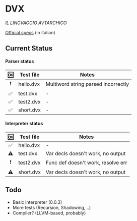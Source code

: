 # DVX
*IL LINGVAGGIO AVTARCHICO*

[Official specs](https://docs.google.com/document/d/1bEthVgMkEh19b75PKIgeyw4iFHJ7ZS6lVh7fNSCW_SY/edit?usp=sharing) (in italian)

## Current Status

#### Parser status

| :ok:                     | Test file   | Notes                               |
|:------------------------:|-------------|-------------------------------------|
| :heavy_exclamation_mark: | hello.dvx   | Multiword string parsed incorrectly |
| :white_check_mark:       | test.dvx    | -                                   |
| :white_check_mark:       | test2.dvx   | -                                   |
| :white_check_mark:       | short.dvx   | -                                   |

#### Interpreter status

| :ok:                     | Test file   | Notes                               |
|:------------------------:|-------------|-------------------------------------|
| :white_check_mark:       | hello.dvx   | -                                   |
| :warning:                | test.dvx    | Var decls doesn't work, no output   |
| :heavy_exclamation_mark: | test2.dvx   | Func def doesn't work, resolve err  |
| :warning:                | short.dvx   | Var decls doesn't work, no output   |

## Todo

- Basic interpreter (0.0.3)
- More tests (Recursion, Shadowing, ..)
- Compiler? (LLVM-based, probably)
